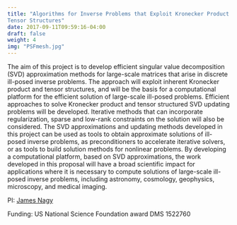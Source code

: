 ```yaml
---
title: "Algorithms for Inverse Problems that Exploit Kronecker Product and
Tensor Structures"
date: 2017-09-11T09:59:16-04:00
draft: false
weight: 4
img: "PSFmesh.jpg"
---
```



The aim of this project is to develop efficient singular value
decomposition (SVD) approximation methods for
large-scale matrices that arise in discrete ill-posed inverse problems.
The approach will exploit inherent Kronecker
product and tensor structures, and will be the basis for a
computational platform for the efficient solution of large-scale
ill-posed problems.  Efficient approaches to solve Kronecker product
and tensor structured SVD updating problems will be developed.
Iterative methods that can incorporate regularization, sparse and
low-rank constraints on the solution will also be considered.  The SVD
approximations and updating methods developed in this project can be
used as tools to obtain approximate solutions of ill-posed inverse
problems, as preconditioners to accelerate iterative solvers, or as
tools to build solution methods for nonlinear problems.  By developing
a computational platform, based on SVD approximations, the work
developed in this proposal will have a broad scientific impact for
applications where it is necessary to compute solutions of large-scale
ill-posed inverse problems, including astronomy, cosmology,
geophysics, microscopy, and medical imaging.

PI: [James Nagy](http://www.mathcs.emory.edu/~nagy)

Funding: US National Science Foundation award DMS 1522760
